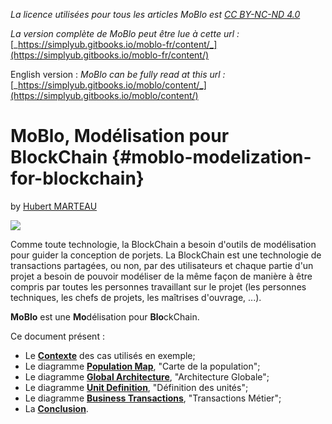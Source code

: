 _La licence utilisées pour tous les articles MoBlo est_ [_CC BY-NC-ND 4.0_](https://creativecommons.org/licenses/by-nc-nd/4.0/)

_La version complète de MoBlo peut être lue à cette url :_[ ](https://simplyub.gitbooks.io/moblo/content/)[_https://simplyub.gitbooks.io/moblo-fr/content/_](https://simplyub.gitbooks.io/moblo-fr/content/)

English version : _MoBlo can be fully read at this url :_ [_https://simplyub.gitbooks.io/moblo/content/_](https://simplyub.gitbooks.io/moblo/content/)

# MoBlo, Modélisation pour BlockChain {#moblo-modelization-for-blockchain}

by [Hubert MARTEAU](https://github.com/SimplyUb)

[![](https://simplyub.gitbooks.io/moblo/content/Img/WorldLine-Logo-petit.jpg)](http://worldline.com/)

Comme toute technologie, la BlockChain a besoin d'outils de modélisation pour guider la conception de porjets. La BlockChain est une technologie de transactions partagées, ou non, par des utilisateurs et chaque partie d'un projet a besoin de pouvoir modéliser de la même façon de manière à être compris par toutes les personnes travaillant sur le projet \(les personnes techniques, les chefs de projets, les maîtrises d'ouvrage, ...\).

**MoBlo** est une **Mo**délisation pour **Blo**ckChain.

Ce document présent :

* Le [**Contexte**](/01-contexte.md) des cas utilisés en exemple;
* Le diagramme [**Population Map**](/02-pm.md), "Carte de la population";
* Le diagramme [**Global Architecture**](/03-ga.md), "Architecture Globale";
* Le diagramme [**Unit Definition**](/04-ud.md), "Définition des unités";
* Le diagramme [**Business Transactions**](/05-bt.md), "Transactions Métier";
* La [**Conclusion**](/06-conclusion.md).




